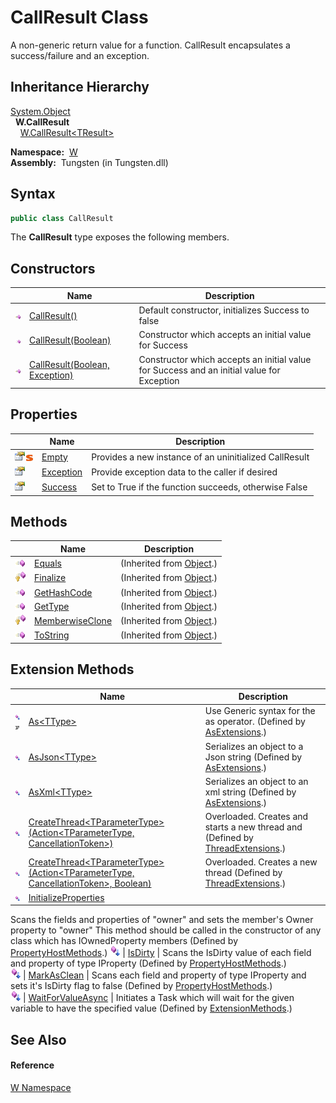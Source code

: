 CallResult Class
================
   A non-generic return value for a function. CallResult encapsulates a success/failure and an exception.


Inheritance Hierarchy
---------------------
[System.Object][1]  
  **W.CallResult**  
    [W.CallResult&lt;TResult>][2]  

  **Namespace:**  [W][3]  
  **Assembly:**  Tungsten (in Tungsten.dll)

Syntax
------

```csharp
public class CallResult
```

The **CallResult** type exposes the following members.


Constructors
------------

                 | Name                                | Description                                                                               
---------------- | ----------------------------------- | ----------------------------------------------------------------------------------------- 
![Public method] | [CallResult()][4]                   | Default constructor, initializes Success to false                                         
![Public method] | [CallResult(Boolean)][5]            | Constructor which accepts an initial value for Success                                    
![Public method] | [CallResult(Boolean, Exception)][6] | Constructor which accepts an initial value for Success and an initial value for Exception 


Properties
----------

                                   | Name           | Description                                            
---------------------------------- | -------------- | ------------------------------------------------------ 
![Public property]![Static member] | [Empty][7]     | Provides a new instance of an uninitialized CallResult 
![Public property]                 | [Exception][8] | Provide exception data to the caller if desired        
![Public property]                 | [Success][9]   | Set to True if the function succeeds, otherwise False  


Methods
-------

                    | Name                  | Description                   
------------------- | --------------------- | ----------------------------- 
![Public method]    | [Equals][10]          | (Inherited from [Object][1].) 
![Protected method] | [Finalize][11]        | (Inherited from [Object][1].) 
![Public method]    | [GetHashCode][12]     | (Inherited from [Object][1].) 
![Public method]    | [GetType][13]         | (Inherited from [Object][1].) 
![Protected method] | [MemberwiseClone][14] | (Inherited from [Object][1].) 
![Public method]    | [ToString][15]        | (Inherited from [Object][1].) 


Extension Methods
-----------------

                                          | Name                                                                                         | Description                                                                                                                                                                                                                      
----------------------------------------- | -------------------------------------------------------------------------------------------- | -------------------------------------------------------------------------------------------------------------------------------------------------------------------------------------------------------------------------------- 
![Public Extension Method]![Code example] | [As&lt;TType>][16]                                                                           | Use Generic syntax for the as operator. (Defined by [AsExtensions][17].)                                                                                                                                                         
![Public Extension Method]                | [AsJson&lt;TType>][18]                                                                       | Serializes an object to a Json string (Defined by [AsExtensions][17].)                                                                                                                                                           
![Public Extension Method]                | [AsXml&lt;TType>][19]                                                                        | Serializes an object to an xml string (Defined by [AsExtensions][17].)                                                                                                                                                           
![Public Extension Method]                | [CreateThread&lt;TParameterType>(Action&lt;TParameterType, CancellationToken>)][20]          | Overloaded. Creates and starts a new thread and (Defined by [ThreadExtensions][21].)                                                                                                                                             
![Public Extension Method]                | [CreateThread&lt;TParameterType>(Action&lt;TParameterType, CancellationToken>, Boolean)][22] | Overloaded. Creates a new thread (Defined by [ThreadExtensions][21].)                                                                                                                                                            
![Public Extension Method]                | [InitializeProperties][23]                                                                   | 
Scans the fields and properties of "owner" and sets the member's Owner property to "owner" This method should be called in the constructor of any class which has IOwnedProperty members
 (Defined by [PropertyHostMethods][24].) 
![Public Extension Method]                | [IsDirty][25]                                                                                | 
Scans the IsDirty value of each field and property of type IProperty
 (Defined by [PropertyHostMethods][24].)                                                                                                                 
![Public Extension Method]                | [MarkAsClean][26]                                                                            | 
Scans each field and property of type IProperty and sets it's IsDirty flag to false
 (Defined by [PropertyHostMethods][24].)                                                                                                  
![Public Extension Method]                | [WaitForValueAsync][27]                                                                      | Initiates a Task which will wait for the given variable to have the specified value (Defined by [ExtensionMethods][28].)                                                                                                         


See Also
--------

#### Reference
[W Namespace][3]  

[1]: http://msdn.microsoft.com/en-us/library/e5kfa45b
[2]: ../CallResult_1/README.md
[3]: ../README.md
[4]: _ctor.md
[5]: _ctor_1.md
[6]: _ctor_2.md
[7]: Empty.md
[8]: Exception.md
[9]: Success.md
[10]: http://msdn.microsoft.com/en-us/library/bsc2ak47
[11]: http://msdn.microsoft.com/en-us/library/4k87zsw7
[12]: http://msdn.microsoft.com/en-us/library/zdee4b3y
[13]: http://msdn.microsoft.com/en-us/library/dfwy45w9
[14]: http://msdn.microsoft.com/en-us/library/57ctke0a
[15]: http://msdn.microsoft.com/en-us/library/7bxwbwt2
[16]: ../AsExtensions/As__1.md
[17]: ../AsExtensions/README.md
[18]: ../AsExtensions/AsJson__1.md
[19]: ../AsExtensions/AsXml__1.md
[20]: ../../W.Threading/ThreadExtensions/CreateThread__1.md
[21]: ../../W.Threading/ThreadExtensions/README.md
[22]: ../../W.Threading/ThreadExtensions/CreateThread__1_1.md
[23]: ../PropertyHostMethods/InitializeProperties.md
[24]: ../PropertyHostMethods/README.md
[25]: ../PropertyHostMethods/IsDirty.md
[26]: ../PropertyHostMethods/MarkAsClean.md
[27]: ../ExtensionMethods/WaitForValueAsync.md
[28]: ../ExtensionMethods/README.md
[Public method]: ../../_icons/pubmethod.gif "Public method"
[Public property]: ../../_icons/pubproperty.gif "Public property"
[Static member]: ../../_icons/static.gif "Static member"
[Protected method]: ../../_icons/protmethod.gif "Protected method"
[Public Extension Method]: ../../_icons/pubextension.gif "Public Extension Method"
[Code example]: ../../_icons/CodeExample.png "Code example"